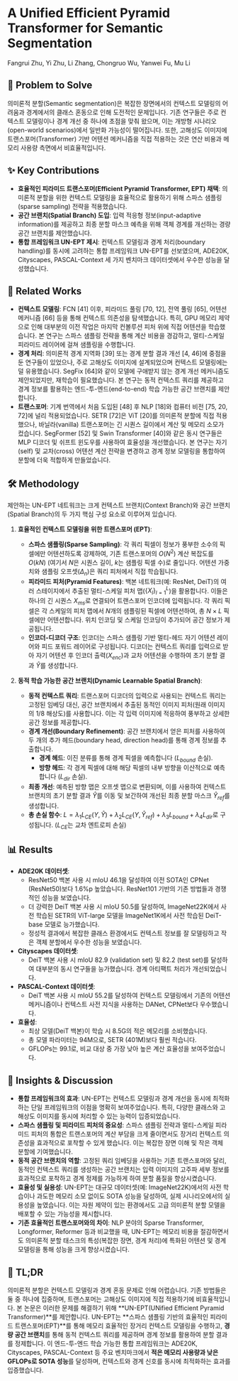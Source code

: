 # A Unified Efficient Pyramid Transformer for Semantic Segmentation
Fangrui Zhu, Yi Zhu, Li Zhang, Chongruo Wu, Yanwei Fu, Mu Li

## 🧩 Problem to Solve
의미론적 분할(Semantic segmentation)은 복잡한 장면에서의 컨텍스트 모델링의 어려움과 경계에서의 클래스 혼동으로 인해 도전적인 문제입니다. 기존 연구들은 주로 컨텍스트 모델링이나 경계 개선 중 하나에 초점을 맞춰 왔으며, 이는 개방형 시나리오(open-world scenarios)에서 일반화 가능성이 떨어집니다. 또한, 고해상도 이미지에 트랜스포머(Transformer) 기반 어텐션 메커니즘을 직접 적용하는 것은 연산 비용과 메모리 사용량 측면에서 비효율적입니다.

## ✨ Key Contributions
*   **효율적인 피라미드 트랜스포머(Efficient Pyramid Transformer, EPT) 채택**: 의미론적 분할을 위한 컨텍스트 모델링을 효율적으로 활용하기 위해 스파스 샘플링(sparse sampling) 전략을 적용했습니다.
*   **공간 브랜치(Spatial Branch) 도입**: 입력 적응형 정보(input-adaptive information)를 제공하고 최종 분할 마스크 예측을 위해 객체 경계를 개선하는 경량 공간 브랜치를 제안했습니다.
*   **통합 프레임워크 UN-EPT 제시**: 컨텍스트 모델링과 경계 처리(boundary handling)를 동시에 고려하는 통합 프레임워크 UN-EPT를 선보였으며, ADE20K, Cityscapes, PASCAL-Context 세 가지 벤치마크 데이터셋에서 우수한 성능을 달성했습니다.

## 📎 Related Works
*   **컨텍스트 모델링**: FCN [41] 이후, 피라미드 풀링 [70, 12], 전역 풀링 [65], 어텐션 메커니즘 [66] 등을 통해 컨텍스트 의존성을 탐색했습니다. 특히, GPU 메모리 제약으로 인해 대부분의 이전 작업은 마지막 컨볼루션 피처 위에 직접 어텐션을 학습했습니다. 본 연구는 스파스 샘플링 전략을 통해 계산 비용을 경감하고, 멀티-스케일 피라미드 레이어에 걸쳐 샘플링을 수행합니다.
*   **경계 처리**: 의미론적 경계 지역화 [39] 또는 경계 분할 결과 개선 [4, 46]에 중점을 둔 연구들이 있었으나, 주로 고해상도 이미지에 설계되었으며 컨텍스트 모델링에는 덜 유용했습니다. SegFix [64]와 같이 모델에 구애받지 않는 경계 개선 메커니즘도 제안되었지만, 재학습이 필요했습니다. 본 연구는 동적 컨텍스트 쿼리를 제공하고 경계 정보를 활용하는 엔드-투-엔드(end-to-end) 학습 가능한 공간 브랜치를 제안합니다.
*   **트랜스포머**: 기계 번역에서 처음 도입된 [48] 후 NLP [18]와 컴퓨터 비전 [75, 20, 72]에 널리 적용되었습니다. SETR [72]은 ViT [20]를 의미론적 분할에 직접 적용했으나, 바닐라(vanilla) 트랜스포머는 긴 시퀀스 길이에서 계산 및 메모리 소모가 컸습니다. SegFormer [52] 및 Swin Transformer [40]와 같은 동시 연구들은 MLP 디코더 및 쉬프트 윈도우를 사용하여 효율성을 개선했습니다. 본 연구는 자기(self) 및 교차(cross) 어텐션 계산 전략을 변경하고 경계 정보 모델링을 통합하여 분할에 더욱 적합하게 만들었습니다.

## 🛠️ Methodology
제안하는 UN-EPT 네트워크는 크게 컨텍스트 브랜치(Context Branch)와 공간 브랜치(Spatial Branch)의 두 가지 핵심 구성 요소로 이루어져 있습니다.

1.  **효율적인 컨텍스트 모델링을 위한 트랜스포머 (EPT)**:
    *   **스파스 샘플링(Sparse Sampling)**: 각 쿼리 픽셀이 정보가 풍부한 소수의 픽셀에만 어텐션하도록 강제하여, 기존 트랜스포머의 $O(N^2)$ 계산 복잡도를 $O(kN)$ (여기서 $N$은 시퀀스 길이, $k$는 샘플링 픽셀 수)로 줄입니다. 어텐션 가중치와 샘플링 오프셋($\Delta_n$)은 쿼리 피처에서 직접 학습됩니다.
    *   **피라미드 피처(Pyramid Features)**: 백본 네트워크(예: ResNet, DeiT)의 여러 스테이지에서 추출된 멀티-스케일 피처 맵($\{X_l\}_{l=1}^L$)을 활용합니다. 이들은 하나의 긴 시퀀스 $X_{ms}$로 연결되어 트랜스포머 인코더에 입력됩니다. 각 쿼리 픽셀은 각 스케일의 피처 맵에서 $N$개의 샘플링된 픽셀에 어텐션하여, 총 $N \times L$ 픽셀에만 어텐션합니다. 위치 인코딩 및 스케일 인코딩이 추가되어 공간 정보가 제공됩니다.
    *   **인코더-디코더 구조**: 인코더는 스파스 샘플링 기반 멀티-헤드 자기 어텐션 레이어와 피드 포워드 레이어로 구성됩니다. 디코더는 컨텍스트 쿼리를 입력으로 받아 자기 어텐션 후 인코더 출력($X_{enc}$)과 교차 어텐션을 수행하여 초기 분할 결과 $\hat{Y}$를 생성합니다.

2.  **동적 학습 가능한 공간 브랜치(Dynamic Learnable Spatial Branch)**:
    *   **동적 컨텍스트 쿼리**: 트랜스포머 디코더의 입력으로 사용되는 컨텍스트 쿼리는 고정된 임베딩 대신, 공간 브랜치에서 추출된 동적인 이미지 피처(원래 이미지의 1/8 해상도)를 사용합니다. 이는 각 입력 이미지에 적응하여 풍부하고 상세한 공간 정보를 제공합니다.
    *   **경계 개선(Boundary Refinement)**: 공간 브랜치에서 얻은 피처를 사용하여 두 개의 추가 헤드(boundary head, direction head)를 통해 경계 정보를 추출합니다.
        *   **경계 헤드**: 이진 분류를 통해 경계 픽셀을 예측합니다 ($L_{bound}$ 손실).
        *   **방향 헤드**: 각 경계 픽셀에 대해 해당 픽셀의 내부 방향을 이산적으로 예측합니다 ($L_{dir}$ 손실).
    *   **최종 개선**: 예측된 방향 맵은 오프셋 맵으로 변환되며, 이를 사용하여 컨텍스트 브랜치의 초기 분할 결과 $\hat{Y}$를 이동 및 보간하여 개선된 최종 분할 마스크 $\hat{Y}_{ref}$를 생성합니다.
    *   **총 손실 함수**: $L = \lambda_1 L_{CE}(Y, \hat{Y}) + \lambda_2 L_{CE}(Y, \hat{Y}_{ref}) + \lambda_3 L_{bound} + \lambda_4 L_{dir}$로 구성됩니다. ($L_{CE}$는 교차 엔트로피 손실)

## 📊 Results
*   **ADE20K 데이터셋**:
    *   ResNet50 백본 사용 시 mIoU 46.1을 달성하여 이전 SOTA인 CPNet (ResNet50)보다 1.6%p 높았습니다. ResNet101 기반의 기존 방법들과 경쟁적인 성능을 보였습니다.
    *   더 강력한 DeiT 백본 사용 시 mIoU 50.5를 달성하여, ImageNet22K에서 사전 학습된 SETR의 ViT-large 모델을 ImageNet1K에서 사전 학습된 DeiT-base 모델로 능가했습니다.
    *   정성적 결과에서 복잡한 클래스 환경에서도 컨텍스트 정보를 잘 모델링하고 작은 객체 분할에서 우수한 성능을 보였습니다.
*   **Cityscapes 데이터셋**:
    *   DeiT 백본 사용 시 mIoU 82.9 (validation set) 및 82.2 (test set)를 달성하여 대부분의 동시 연구들을 능가했습니다. 경계 아티팩트 처리가 개선되었습니다.
*   **PASCAL-Context 데이터셋**:
    *   DeiT 백본 사용 시 mIoU 55.2를 달성하여 컨텍스트 모델링에서 기존의 어텐션 메커니즘이나 컨텍스트 사전 지식을 사용하는 DANet, CPNet보다 우수했습니다.
*   **효율성**:
    *   최상 모델(DeiT 백본)이 학습 시 8.5G의 적은 메모리를 소비했습니다.
    *   총 모델 파라미터는 94M으로, SETR (401M)보다 훨씬 적습니다.
    *   GFLOPs는 99.1로, 비교 대상 중 가장 낮아 높은 계산 효율성을 보여주었습니다.

## 🧠 Insights & Discussion
*   **통합 프레임워크의 효과**: UN-EPT는 컨텍스트 모델링과 경계 개선을 동시에 최적화하는 단일 프레임워크의 이점을 명확히 보여주었습니다. 특히, 다양한 클래스와 고해상도 이미지를 동시에 처리할 수 있는 능력이 입증되었습니다.
*   **스파스 샘플링 및 피라미드 피처의 중요성**: 스파스 샘플링 전략과 멀티-스케일 피라미드 피처의 통합은 트랜스포머의 계산 부담을 크게 줄이면서도 장거리 컨텍스트 의존성을 효과적으로 포착할 수 있게 했습니다. 이는 복잡한 장면 이해 및 작은 객체 분할에 기여했습니다.
*   **동적 공간 브랜치의 역할**: 고정된 쿼리 임베딩을 사용하는 기존 트랜스포머와 달리, 동적인 컨텍스트 쿼리를 생성하는 공간 브랜치는 입력 이미지의 고주파 세부 정보를 효과적으로 포착하고 경계 정제를 가능하게 하여 분할 품질을 향상시켰습니다.
*   **효율성 및 실용성**: UN-EPT는 대규모 데이터셋(예: ImageNet22K)에서의 사전 학습이나 과도한 메모리 소모 없이도 SOTA 성능을 달성하여, 실제 시나리오에서의 실용성을 높였습니다. 이는 자원 제약이 있는 환경에서도 고급 의미론적 분할 모델을 배포할 수 있는 가능성을 제시합니다.
*   **기존 효율적인 트랜스포머와의 차이**: NLP 분야의 Sparse Transformer, Longformer, Reformer 등과 비교했을 때, UN-EPT는 메모리 비용을 절감하면서도 의미론적 분할 태스크의 특성(복잡한 장면, 경계 처리)에 특화된 어텐션 및 경계 모델링을 통해 성능을 크게 향상시켰습니다.

## 📌 TL;DR
의미론적 분할은 컨텍스트 모델링과 경계 혼동 문제로 인해 어렵습니다. 기존 방법들은 둘 중 하나에 집중하며, 트랜스포머는 고해상도 이미지에 직접 적용하기에 비효율적입니다. 본 논문은 이러한 문제를 해결하기 위해 **UN-EPT(UNified Efficient Pyramid Transformer)**를 제안합니다. UN-EPT는 **스파스 샘플링 기반의 효율적인 피라미드 트랜스포머(EPT)**를 통해 메모리 효율적인 장거리 컨텍스트 모델링을 수행하고, **경량 공간 브랜치**를 통해 동적 컨텍스트 쿼리를 제공하며 경계 정보를 활용하여 분할 결과를 정제합니다. 이 엔드-투-엔드 학습 가능한 통합 프레임워크는 ADE20K, Cityscapes, PASCAL-Context 등 주요 벤치마크에서 **적은 메모리 사용량과 낮은 GFLOPs로 SOTA 성능**를 달성하며, 컨텍스트와 경계 신호를 동시에 최적화하는 효과를 입증했습니다.